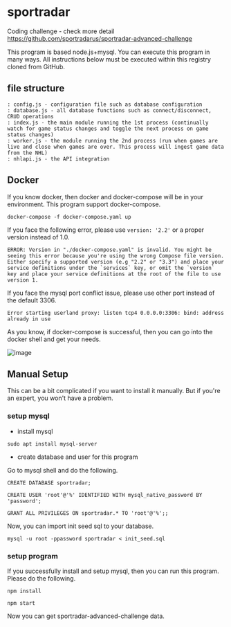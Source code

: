 # sportradar

Coding challenge - check more detail https://github.com/sportradarus/sportradar-advanced-challenge

This program is based node.js+mysql.
You can execute this program in many ways.
All instructions below must be executed within this registry cloned from GitHub.

## file structure

```
: config.js - configuration file such as database configuration
: database.js - all database functions such as connect/disconnect, CRUD operations
: index.js - the main module running the 1st process (continually watch for game status changes and toggle the next process on game status changes)
: worker.js - the module running the 2nd process (run when games are live and close when games are over. This process will ingest game data from the NHL)
: nhlapi.js - the API integration
```

## Docker

If you know docker, then docker and docker-compose will be in your environment.
This program support docker-compose.

`docker-compose -f docker-compose.yaml up`

If you face the following error, please use `version: '2.2'` or a proper version instead of 1.0.

```
ERROR: Version in "./docker-compose.yaml" is invalid. You might be seeing this error because you're using the wrong Compose file version. Either specify a supported version (e.g "2.2" or "3.3") and place your service definitions under the `services` key, or omit the `version` key and place your service definitions at the root of the file to use version 1.
```

If you face the mysql port conflict issue, please use other port instead of the default 3306.

```
Error starting userland proxy: listen tcp4 0.0.0.0:3306: bind: address already in use
```

As you know, if docker-compose is successful, then you can go into the docker shell and get your needs.

![image](https://user-images.githubusercontent.com/43288800/232275073-079c5fe9-a28d-46ed-bcea-f47022add61a.png)

## Manual Setup

This can be a bit complicated if you want to install it manually.
But if you're an expert, you won't have a problem.

### setup mysql

- install mysql

`sudo apt install mysql-server`

- create database and user for this program

Go to mysql shell and do the following.

`CREATE DATABASE sportradar;`

`CREATE USER 'root'@'%' IDENTIFIED WITH mysql_native_password BY 'password';`

`GRANT ALL PRIVILEGES ON sportradar.* TO 'root'@'%';;`

Now, you can import init seed sql to your database.

`mysql -u root -ppassword sportradar < init_seed.sql`

### setup program

If you successfully install and setup mysql, then you can run this program.
Please do the following.

`npm install`

`npm start`

Now you can get sportradar-advanced-challenge data.
